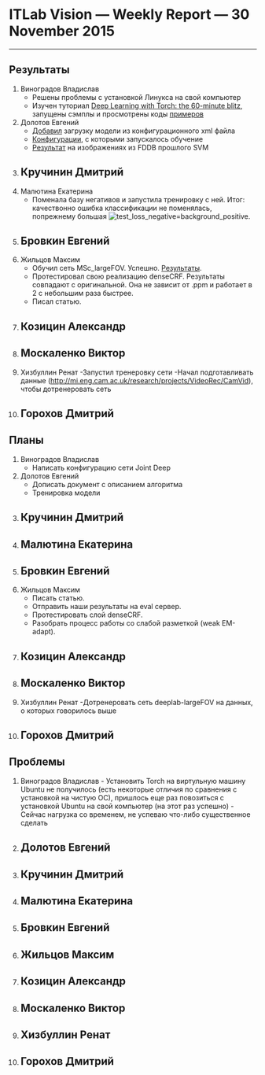 ﻿# ITLab Vision — Weekly Report — 30 November 2015

----------------

## Результаты

  1. Виноградов Владислав
     - Решены проблемы с установкой Линукса на свой компьютер
     - Изучен туториал [Deep Learning with Torch: the 60-minute blitz](https://github.com/soumith/cvpr2015/blob/master/Deep%20Learning%20with%20Torch.ipynb), запущены сэмплы и просмотрены коды [примеров](https://github.com/torch/tutorials)
  1. Долотов Евгений
     - [Добавил](https://github.com/DolotovEvgeniy/face-detection-model/tree/master/deep_pyramid) загрузку модели из конфигурационного xml файла
     - [Конфигурации](https://drive.google.com/file/d/0B6q4BSmVJim6QUR3MWJpYnZmckU/view?usp=sharing), с которыми запускалось обучение
     - [Результат](https://drive.google.com/folderview?id=0B6q4BSmVJim6VTN5TTNhdWJlZkk&usp=sharing) на изображениях из FDDB прошлого SVM
  1. Кручинин Дмитрий
     -
  1. Малютина Екатерина
     - Поменала базу негативов и запустила тренировку с ней. Итог: качествонно ошибка классификации не поменялась, попрежнему большая ![test_loss_negative=background_positive](test_loss_negative=background_positive.png).
  1. Бровкин Евгений
     -
  1. Жильцов Максим
     - Обучил сеть MSc_largeFOV. Успешно. [Результаты](deeplab_results.md).
     - Протестировал свою реализацию denseCRF. Результаты совпадают с оригинальной.
       Она не зависит от .ppm и работает в 2 с небольшим раза быстрее.
     - Писал статью.
  1. Козицин Александр
     -
  1. Москаленко Виктор
     -
  1. Хизбуллин Ренат
     -Запустил тренеровку сети
     -Начал подготавливать данные (http://mi.eng.cam.ac.uk/research/projects/VideoRec/CamVid), чтобы дотренеровать сеть
  1. Горохов Дмитрий
     -

## Планы

  1. Виноградов Владислав
     - Написать конфигурацию сети Joint Deep
  1. Долотов Евгений
     - Дописать документ с описанием алгоритма
     - Тренировка модели
  1. Кручинин Дмитрий
     -
  1. Малютина Екатерина
     -
  1. Бровкин Евгений
     -
  1. Жильцов Максим
     - Писать статью.
     - Отправить наши результаты на eval сервер.
     - Протестировать слой denseCRF.
     - Разобрать процесс работы со слабой разметкой (weak EM-adapt).
  1. Козицин Александр
     -
  1. Москаленко Виктор
     -
  1. Хизбуллин Ренат
     -Дотренеровать сеть deeplab-largeFOV на данных, о которых говорилось выше
  1. Горохов Дмитрий
     -

## Проблемы
   1. Виноградов Владислав
     - Установить Torch на виртульную машину Ubuntu не получилось (есть некоторые отличия по сравнения с установкой на чистую ОС), пришлось еще раз повозиться с установкой Ubuntu на свой компьютер (на этот раз успешно)
     - Сейчас нагрузка со временем, не успеваю что-либо существенное сделать
  1. Долотов Евгений
     -
  1. Кручинин Дмитрий
     -
  1. Малютина Екатерина
     - 
  1. Бровкин Евгений
     -
  1. Жильцов Максим
     -
  1. Козицин Александр
     -
  1. Москаленко Виктор
     -
  1. Хизбуллин Ренат
     -
  1. Горохов Дмитрий
     -
